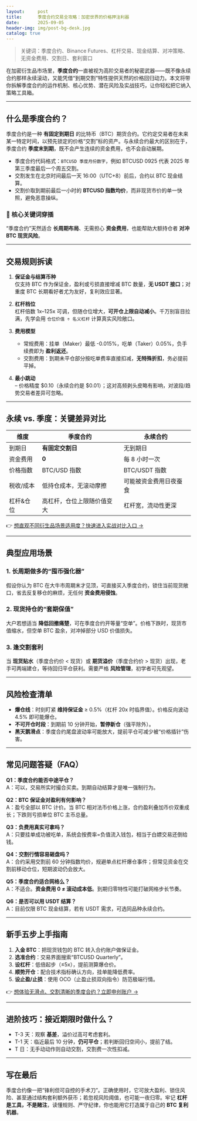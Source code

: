 ```yaml
---
layout:     post
title:      季度合约交易全攻略：加密世界的价格押注利器
date:       2025-09-05
header-img: img/post-bg-desk.jpg
catalog: true
---
```


> 关键词：季度合约、Binance Futures、杠杆交易、现金结算、对冲策略、无资金费用、交割日、套利窗口

在加密衍生品市场里，**季度合约**一直被视为高阶交易者的秘密武器——既不像永续合约那样永续滚动，又能凭借“到期交割”特性提供天然的价格回归动力。本文将带你拆解季度合约的运作机制、核心优势、潜在风险及实战技巧，让你轻松把它纳入策略工具箱。

---

## 什么是季度合约？
季度合约是一种 **有固定到期日** 的比特币（BTC）期货合约。它约定交易者在未来某一特定时间，以预先锁定的价格“交割”标的资产。与永续合约最大的区别在于，季度合约 **季度末到期**，既不会产生连续的资金费用，也不会自动展期。

- 季度合约代码格式：`BTCUSD 季度月份数字`，例如 BTCUSD 0925 代表 2025 年第三季度最后一个周五交割。  
- 交割发生在北京时间最后一天 16:00（UTC+8）前后，合约以 BTC 现金结算。  
- 交割价取到期前最后一小时的 **BTCUSD 指数均价**，而非现货市价的单一快照，避免恶意操纵。  

### 📌 核心关键词穿插  
“季度合约”天然适合 **长周期布局**、无需担心 **资金费用**，也能帮助大额持仓者 **对冲 BTC 现货风险**。  

---

## 交易规则拆读  
1. **保证金与结算币种**  
   仅支持 BTC 作为保证金，盈利或亏损直接增减 BTC 数量，**无 USDT 接口**；对重度 BTC 长期看好者尤为友好，复利效应显著。  

2. **杠杆档位**  
   杠杆倍数 1x–125x 可调，但随仓位增大，**可开仓上限自动减小**。千万别盲目拉满，先学会用 `仓位价值 ÷ 名义杠杆` 计算真实风险敞口。  

3. **费用模型**  
   - 常规费用：挂单（Maker）最低 -0.015%，吃单（Taker）0.05%，负手续费即为 **盈利返还**。  
   - 交割费用：到期未平仓部分按吃单费率直接扣减，**无特殊折扣**，务必提前平掉。  

4. **最小跳动**  
   – 价格精度 $0.10（永续合约是 $0.01）；这对高频剥头皮略有影响，对波段/趋势交易者差异可忽略。  

---

## 永续 vs. 季度：关键差异对比
| 维度         | 季度合约                  | 永续合约                  |
|--------------|---------------------------|---------------------------|
| 到期日       | **有固定交割日**          | 无到期日                  |
| 资金费用     | **0**                     | 每 8 小时一次             |
| 价格指数     | BTC/USD 指数              | BTC/USDT 指数             |
| 税收/成本    | 低持仓成本，无滚动摩擦    | 可能被资金费用日夜蚕食    |
| 杠杆&仓位    | 高杠杆，仓位上限随价值变大| 杠杆宽，流动性更深        |

👉 [想直观不同衍生品场景适用度？快速进入实战对比入口 →](https://okxdog.com/)

---

## 典型应用场景
### 1. **长周期做多的“囤币强化器”**  
假设你认为 BTC 在大牛市周期末才见顶，可直接买入季度合约，锁住当前现货敞口，省去反复移仓的麻烦，无任何 **资金费用侵蚀**。  

### 2. **现货持仓的“套期保值”**  
大户若想适当 **降低回撤痛楚**，可在季度合约开等量“空单”。价格下跌时，现货市值缩水，但空单 BTC 盈余，对冲掉部分 USD 价值损失。  

### 3. **逢交割套利**  
当 **现货贴水**（季度合约价 < 现货）或 **期货溢价**（季度合约价 > 现货）出现，老手可两端建仓，等待回归平仓获利。需要严格 **风险管理**，初学者可先观望。  

---

## 风险检查清单
- **爆仓线**：时刻盯紧 **维持保证金** ≥ 0.5%（杠杆 20x 时临界值）。价格反向波动 4.5% 即可能爆仓。  
- **不可开仓时段**：到期前 10 分钟开始，**暂停新仓**（强平除外）。  
- **黑天鹅滑点**：季度合约尾盘波动率可能放大，提前平仓可减少被“价格插针”伤害。  

---

## 常见问题答疑（FAQ）

**Q1：季度合约能否中途平仓？**  
A：可以，交易所实时撮合买卖。到期自动结算才是唯一强制行为。

**Q2：BTC 保证金对盈利有何影响？**  
A：盈亏全部以 BTC 计价。当 BTC 相对法币价格上涨，合约盈利叠加币价双重成长；下跌则亏损单位 BTC 主币总量。

**Q3：负费用真实可拿吗？**  
A：只要挂单成功被吃单，系统会按费率=负值流入钱包，相当于白嫖交易还倒给钱。

**Q4：交割行情容易砸盘吗？**  
A：合约采用交割前 60 分钟指数均价，规避单点杠杆爆仓事件；但常见资金在交割前移动仓位，短期波动仍会放大。

**Q5：季度合约适合网格么？**  
A：不适合。**资金费用 0 ≠ 滚动成本低**。到期归零特性可能打破网格步长节奏。

**Q6：是否可以用 USDT 结算？**  
A：目前仅限 BTC 现金结算，若有 USDT 需求，可选同品种永续合约。

---

## 新手五步上手指南
1. **入金 BTC**：把现货钱包的 BTC 转入合约账户做保证金。  
2. **选准合约**：交易界面搜索“BTCUSD Quarterly”。  
3. **设杠杆**：低倍起步（≤5x），提前测算爆仓价。  
4. **顺势开仓**：配合技术指标确认方向，挂单能降低费率。  
5. **设止盈/止损**：使用 OCO（止盈止损双向指令）防范极端行情。  

👉 [想体验无滑点、交割清晰的季度合约？立即申创账户 →](https://okxdog.com/)

---

## 进阶技巧：接近期限时做什么？
- T-3 天：观察 **基差**，溢价过高可考虑套利。  
- T-1 天：临近最后 10 分钟，**仍可平仓**；若判断回归空间小，提前了结。  
- T 日：无手动动作则自动交割，交割费一次性扣减。  

---

## 写在最后
季度合约像一把“锋利但可自控的手术刀”。正确使用时，它可放大盈利、锁住风险、甚至通过结构套利额外获币；若忽视风险阈值，也可能一夜归零。牢记 **杠杆是工具，不是赌注**，读懂规则、严守纪律，你也能用它打造属于自己的 **BTC 复利机器**。